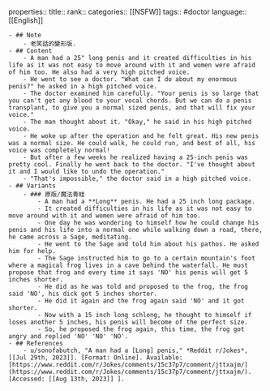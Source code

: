 properties::
title::
rank::
categories:: [[NSFW]] 
tags:: #doctor 
language:: [[English]]

	- ## Note
		- 老笑話的變形版.
	- ## Content
		- A man had a 25" long penis and it created difficulties in his life as it was not easy to move around with it and women were afraid of him too. He also had a very high pitched voice.
		- He went to see a doctor. "What can I do about my enormous penis?" he asked in a high pitched voice.
		- The doctor examined him carefully. "Your penis is so large that you can't get any blood to your vocal chords. But we can do a penis transplant, to give you a normal sized penis, and that will fix your voice."
		- The man thought about it. "Okay," he said in his high pitched voice.
		- He woke up after the operation and he felt great. His new penis was a normal size. He could walk, he could run, and best of all, his voice was completely normal!
		- But after a few weeks he realized having a 25-inch penis was pretty cool. Finally he went back to the doctor. "I've thought about it and I would like to undo the operation."
		- "That's impossible," the doctor said in a high pitched voice.
	- ## Variants
		- ### 原版/魔法青蛙
			- A man had a **Long** penis. He had a 25 inch long package.
			- It created difficulties in his life as it was not easy to move around with it and women were afraid of him too.
			- One day he was wondering to himself how he could change his penis and his life into a normal one while walking down a road, there, he came across a Sage, meditating.
			- He went to the Sage and told him about his pathos. He asked him for help.
			- The Sage instructed him to go to a certain mountain's foot where a magical frog lives in a cave behind the waterfall. He must propose that frog and every time it says 'NO' his penis will get 5 inches shorter.
			- He did as he was told and proposed to the frog, the frog said 'NO', his dick got 5 inches shorter.
			- He did it again and the frog again said 'NO' and it got shorter.
			- Now with a 15 inch long schlong, he thought to himself if loses another 5 inches, his penis will become of the perfect size.
			- So, he proposed the frog again, this time, the frog got angry and replied 'NO' 'NO' 'NO'.
	- ## References
		- u/sonofabutch, "A man had a [Long] penis," *Reddit r/Jokes*, [[Jul 29th, 2023]]. [Format: Online]. Available: [https://www.reddit.com/r/Jokes/comments/15c37p7/comment/jttxajm/](https://www.reddit.com/r/Jokes/comments/15c37p7/comment/jttxajm/). [Accessed: [[Aug 13th, 2023]] ].